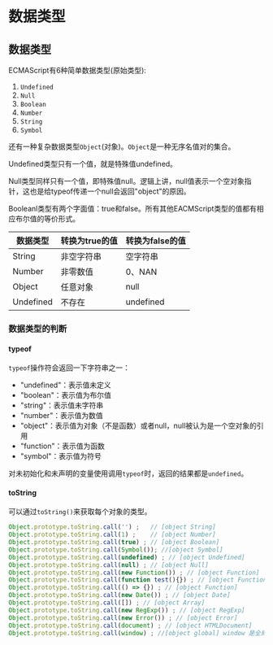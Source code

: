 # 数据类型

## 数据类型

ECMAScript有6种简单数据类型(原始类型):

1. `Undefined`
2. `Null`
3. `Boolean`
4. `Number`
5. `String`
6. `Symbol`

还有一种复杂数据类型`Object`(对象)。`Object`是一种无序名值对的集合。

Undefined类型只有一个值，就是特殊值undefined。

Null类型同样只有一个值，即特殊值null。逻辑上讲，null值表示一个空对象指针，这也是给typeof传递一个null会返回"object"的原因。

Booleanl类型有两个字面值：true和false。所有其他EACMScript类型的值都有相应布尔值的等价形式。

|  数据类型  | 转换为true的值  | 转换为false的值  |
|  ----  |  ----  |  ----  |
| String  |  非空字符串 |  空字符串 |
| Number  |  非零数值 |  0、NAN |
| Object  |  任意对象 |  null |
| Undefined  |  不存在 |  undefined |

### 数据类型的判断

#### typeof

`typeof`操作符会返回一下字符串之一：

- "undefined"：表示值未定义
- "boolean"：表示值为布尔值
- "string"：表示值未字符串
- "number"：表示值为数值
- "object"：表示值为对象（不是函数）或者null，null被认为是一个空对象的引用
- "function"：表示值为函数
- "symbol"：表示值为符号

对未初始化和未声明的变量使用调用`typeof`时，返回的结果都是`undefined`。

#### toString

可以通过`toString()`来获取每个对象的类型。

```javascript
Object.prototype.toString.call('') ;   // [object String]
Object.prototype.toString.call(1) ;    // [object Number]
Object.prototype.toString.call(true) ; // [object Boolean]
Object.prototype.toString.call(Symbol()); //[object Symbol]
Object.prototype.toString.call(undefined) ; // [object Undefined]
Object.prototype.toString.call(null) ; // [object Null]
Object.prototype.toString.call(new Function()) ; // [object Function]
Object.prototype.toString.call(function test(){}) ; // [object Function]
Object.prototype.toString.call(() => {}) ; // [object Function]
Object.prototype.toString.call(new Date()) ; // [object Date]
Object.prototype.toString.call([]) ; // [object Array]
Object.prototype.toString.call(new RegExp()) ; // [object RegExp]
Object.prototype.toString.call(new Error()) ; // [object Error]
Object.prototype.toString.call(document) ; // [object HTMLDocument]
Object.prototype.toString.call(window) ; //[object global] window 是全局对象 global 的引用
```

